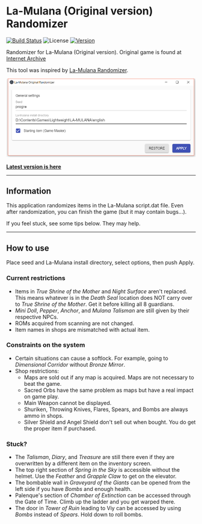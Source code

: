 # La-Mulana (Original version) Randomizer

[![Build Status](https://travis-ci.org/progre/lmorandomizer.svg?branch=master)](https://travis-ci.org/progre/lmorandomizer) ![License](https://img.shields.io/github/license/progre/lmorandomizer.svg) [![Version](https://img.shields.io/github/release/progre/lmorandomizer/all.svg)](https://github.com/progre/lmorandomizer/releases)

Randomizer for La-Mulana (Original version). Original game is found at [Internet Archive](https://archive.org/details/La-Mulana)

This tool was inspired by [La-Mulana Randomizer](https://github.com/thezerothcat/LaMulanaRandomizer/wiki).

<img width="750" src="window.png" alt="screenshot">

**[Latest version is here](https://github.com/progre/lmorandomizer/releases)**

----

## Information

This application randomizes items in the La-Mulana script.dat file. Even after randomization, you can finish the game (but it may contain bugs...).

If you feel stuck, see some tips below. They may help.

----

## How to use

Place seed and La-Mulana install directory, select options, then push Apply.

### Current restrictions

- Items in *True Shrine of the Mother* and *Night Surface* aren't replaced.
  This means whatever is in the *Death Seal* location does NOT carry over to *True Shrine of the Mother*. Get it before killing all 8 guardians.
- *Mini Doll*, *Pepper*, *Anchor*, and *Mulana Talisman* are still given by their respective NPCs.
- ROMs acquired from scanning are not changed.
- Item names in shops are mismatched with actual item.

### Constraints on the system

- Certain situations can cause a softlock. For example, going to *Dimensional Corridor* without *Bronze Mirror*.
- Shop restrictions:
  - Maps are sold out if any map is acquired. Maps are not necessary to beat the game.
  - Sacred Orbs have the same problem as maps but have a real impact on game play.
  - Main Weapon cannot be displayed.
  - Shuriken, Throwing Knives, Flares, Spears, and Bombs are always ammo in shops.
  - Silver Shield and Angel Shield don't sell out when bought. You do get the proper item if purchased.

### Stuck?

- The *Talisman*, *Diary*, and *Treasure* are still there even if they are overwritten by a different item on the inventory screen.
- The top right section of *Spring in the Sky* is accessible without the helmet. Use the *Feather* and *Grapple Claw* to get on the elevator.
- The bombable wall in *Graveyard of the Giants* can be opened from the left side if you have *Bombs* and enough health.
- Palenque's section of *Chamber of Extinction* can be accessed through the Gate of Time. Climb up the ladder and you get warped there.
- The door in *Tower of Ruin* leading to Viy can be accessed by using *Bombs* instead of *Spears*. Hold down to roll bombs.
